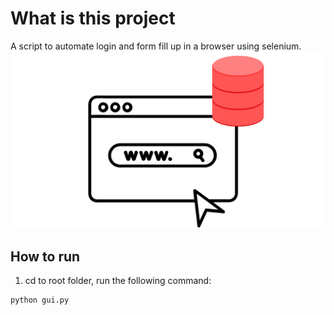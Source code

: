 # What is this project
A script to automate login and form fill up in a browser using selenium.
![Browser Automation](8.png)
## How to run
1. cd to root folder, run the following command:
```
python gui.py
```